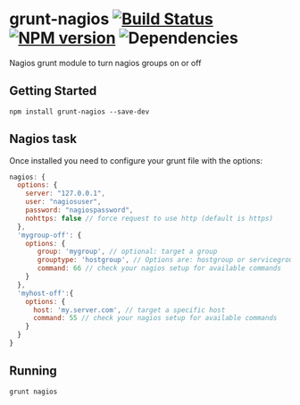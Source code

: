 # grunt-nagios [![Build Status](https://travis-ci.org/opentable/grunt-nagios.png?branch=master)](https://travis-ci.org/opentable/grunt-nagios) [![NPM version](https://badge.fury.io/js/grunt-nagios.png)](http://badge.fury.io/js/grunt-nagios) ![Dependencies](https://david-dm.org/opentable/grunt-nagios.png)

Nagios grunt module to turn nagios groups on or off

## Getting Started

```shell
npm install grunt-nagios --save-dev
```

## Nagios task

Once installed you need to configure your grunt file with the options:

```js
nagios: {
  options: {
    server: "127.0.0.1",
    user: "nagiosuser",
    password: "nagiospassword",
    nohttps: false // force request to use http (default is https)
  },
  'mygroup-off': {
    options: {
       group: 'mygroup', // optional: target a group
       grouptype: 'hostgroup', // Options are: hostgroup or servicegroup
       command: 66 // check your nagios setup for available commands
    }
  },
  'myhost-off':{
    options: {
      host: 'my.server.com', // target a specific host
      command: 55 // check your nagios setup for available commands
    }
  }
}
```

## Running

```shell
grunt nagios
```
